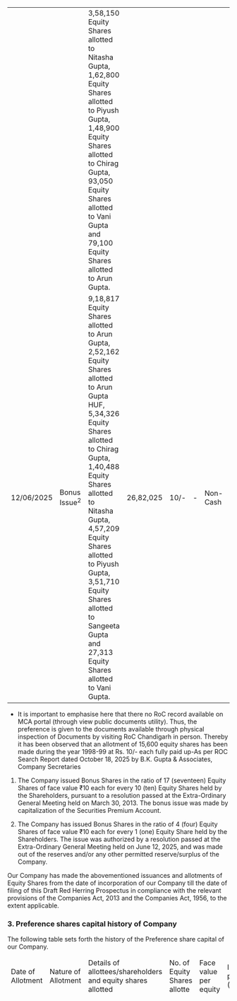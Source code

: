 <table><tr><td></td><td></td><td>3,58,150 Equity Shares allotted to Nitasha Gupta, 1,62,800 Equity Shares allotted to Piyush Gupta, 1,48,900 Equity Shares allotted to Chirag Gupta, 93,050 Equity Shares allotted to Vani Gupta and 79,100 Equity Shares allotted to Arun Gupta.</td><td></td><td></td><td></td><td></td></tr><tr><td>12/06/2025</td><td>Bonus Issue<sup>2</sup></td><td>9,18,817 Equity Shares allotted to Arun Gupta, 2,52,162 Equity Shares allotted to Arun Gupta HUF, 5,34,326 Equity Shares allotted to Chirag Gupta, 1,40,488 Equity Shares allotted to Nitasha Gupta, 4,57,209 Equity Shares allotted to Piyush Gupta, 3,51,710 Equity Shares allotted to Sangeeta Gupta and 27,313 Equity Shares allotted to Vani Gupta.</td><td>26,82,025</td><td>10/-</td><td>-</td><td>Non-Cash</td><td>1,34,10,125</td></tr></table>

* It is important to emphasise here that there no RoC record available on MCA portal (through view public documents utility). Thus, the preference is given to the documents available through physical inspection of Documents by visiting RoC Chandigarh in person. Thereby it has been observed that an allotment of 15,600 equity shares has been made during the year 1998-99 at Rs. 10/- each fully paid up-As per ROC Search Report dated October 18, 2025 by B.K. Gupta & Associates, Company Secretaries

1. The Company issued Bonus Shares in the ratio of 17 (seventeen) Equity Shares of face value ₹10 each for every 10 (ten) Equity Shares held by the Shareholders, pursuant to a resolution passed at the Extra-Ordinary General Meeting held on March 30, 2013. The bonus issue was made by capitalization of the Securities Premium Account.

2. The Company has issued Bonus Shares in the ratio of 4 (four) Equity Shares of face value ₹10 each for every 1 (one) Equity Share held by the Shareholders. The issue was authorized by a resolution passed at the Extra-Ordinary General Meeting held on June 12, 2025, and was made out of the reserves and/or any other permitted reserve/surplus of the Company.

Our Company has made the abovementioned issuances and allotments of Equity Shares from the date of incorporation of our Company till the date of filing of this Draft Red Herring Prospectus in compliance with the relevant provisions of the Companies Act, 2013 and the Companies Act, 1956, to the extent applicable.

### 3. Preference shares capital history of Company

The following table sets forth the history of the Preference share capital of our Company.

<table><thead><tr><td>Date of Allotment</td><td>Nature of Allotment</td><td>Details of allottees/shareholders and equity shares allotted</td><td>No. of Equity Shares allotte</td><td>Face value per equity</td><td>Issue price (Including)</td><td>Nature of Consideration</td><td>Cumulative number of equity shares</td></tr></thead></table>